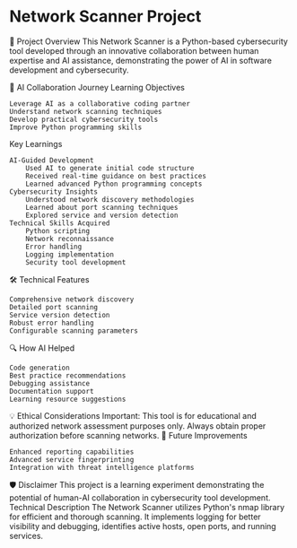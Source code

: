 # Network Scanner Project

🚀 Project Overview
This Network Scanner is a Python-based cybersecurity tool developed through an innovative collaboration between human expertise and AI assistance, demonstrating the power of AI in software development and cybersecurity.

🤖 AI Collaboration Journey
Learning Objectives

    Leverage AI as a collaborative coding partner
    Understand network scanning techniques
    Develop practical cybersecurity tools
    Improve Python programming skills

Key Learnings

    AI-Guided Development
        Used AI to generate initial code structure
        Received real-time guidance on best practices
        Learned advanced Python programming concepts
    Cybersecurity Insights
        Understood network discovery methodologies
        Learned about port scanning techniques
        Explored service and version detection
    Technical Skills Acquired
        Python scripting
        Network reconnaissance
        Error handling
        Logging implementation
        Security tool development

🛠️ Technical Features

    Comprehensive network discovery
    Detailed port scanning
    Service version detection
    Robust error handling
    Configurable scanning parameters

🔍 How AI Helped

    Code generation
    Best practice recommendations
    Debugging assistance
    Documentation support
    Learning resource suggestions

💡 Ethical Considerations
Important: This tool is for educational and authorized network assessment purposes only. Always obtain proper authorization before scanning networks.
🚀 Future Improvements

    Enhanced reporting capabilities
    Advanced service fingerprinting
    Integration with threat intelligence platforms

🛡️ Disclaimer
This project is a learning experiment demonstrating the potential of human-AI collaboration in cybersecurity tool development.
Technical Description
The Network Scanner utilizes Python's nmap library for efficient and thorough scanning. It implements logging for better visibility and debugging, identifies active hosts, open ports, and running services.
